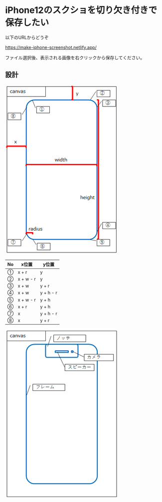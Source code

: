 # iPhone12のスクショを切り欠き付きで保存したい

以下のURLからどうぞ

https://make-iphone-screenshot.netlify.app/

ファイル選択後、表示される画像を右クリックから保存してください。

## 設計

![図1](img/2020-11-14-17-04-01.png)

|No|x位置|y位置|
|---|---|---|
|①|x + r|y|
|②|x + w - r|y|
|③|x + w|y + r|
|④|x + w|y + h - r|
|⑤|x + w - r|y + h|
|⑥|x + r|y + h|
|⑦|x|y + h - r|
|⑧|x|y + r|

![図2](img/2020-11-14-16-59-08.png)
